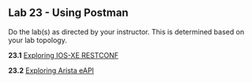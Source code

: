 ## Lab 23 - Using Postman

Do the lab(s) as directed by your instructor.  This is determined based on your lab topology.

**23.1** [Exploring IOS-XE RESTCONF](Lab_23_1_Postman_RESTCONF.md)

**23.2** [Exploring Arista eAPI](Lab_23_2_Postman_eAPI.md)



